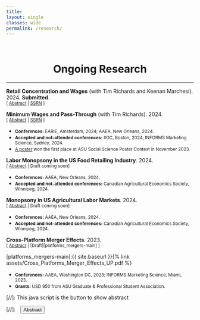 ```yaml
---
title: 
layout: single
classes: wide
permalink: /research/
---
```

<br/> 

<!-- Google Tag Manager (noscript) -->
<noscript><iframe src="https://www.googletagmanager.com/ns.html?id=GTM-PNS829G"
height="0" width="0" style="display:none;visibility:hidden"></iframe></noscript>
<!-- End Google Tag Manager (noscript) -->

# <center> Ongoing Research </center>
- - -
  
**Retail Concentration and Wages** (with Tim Richards and Keenan Marchesi). 2024. **Submitted**. <br/>
<small>[ <a href="#/" onclick="visib('concen_wages')">Abstract</a> | [SSRN](https://papers.ssrn.com/sol3/papers.cfm?abstract_id=4815715) ] </small>

<div id="concen_wages" style="display: none; text-align: justify; line-height: 1.2" ><small>

 Antitrust policy in the U.S. now explicitly includes labor-market outcomes as measures of interest when considering the potential anticompetitive effects of mergers or acquisitions. Concentration in the food retailing industry is of particular concern due to several recent high-profile mergers, and a troubling increase in concentration at the national and local levels. We study this problem using both causal reduced-form models and a structural model of search, match, and bargaining. Our reduced-form models show no relationship between concentration and wages, but our structural model finds that concentration is associated with substantial wage suppression.

#</small><br><br/></div>

**Minimum Wages and Pass-Through** (with Tim Richards). 2024.<br/>
<small>[ <a href="#/" onclick="visib('minwage_pt')">Abstract</a> | [SSRN](https://papers.ssrn.com/sol3/papers.cfm?abstract_id=4833510) ]</small>

<div id="minwage_pt" style="display: none; text-align: justify; line-height: 1.2" ><small>
  
 Price inflation rose dramatically in late 2021. While there were many potential causes, some point to rising minimum wages, and wage inflation, as perhaps the most important source of food-price inflation. There is a large body of research that studies the aggregate effects of minimum wages, but none consider the precise mechanisms that link higher food prices and minimum wages in an environment of high general price inflation. In this study, we investigate the possibility that general price inflation serves as a facilitating mechanism for localized price inflation. We estimate both reducedform and structural models of minimum-wage pass-through. Reduced-form models show that general price inflation has a positive effect on minimum wage pass-through to retail food prices. However, reduced-form models cannot account for the effects of demand curvature and imperfect competition. Our structural model shows that, after controlling for the primary determinants of wage pass-through, general price inflation has an important role in accentuating the rate of minimum-wage pass-through. Our findings have important implications for minimum wage policy, and for understanding the role of labor cost in retail price inflation.

#</small><br><br/></div>

* <small> **Conferences:** EARIE, Amsterdam, 2024; AAEA, New Orleans, 2024. </small>
* <small> **Accepted and not-attended conferences:** IIOC, Boston, 2024; INFORMS Marketing Science, Sydney, 2024. </small>
* <small> [A poster](https://issr.asu.edu/Fall_2023_Winners) won the first place at ASU Social Science Poster Contest in November 2023.</small>

**Labor Monopsony in the US Food Retailing Industry**. 2024.<br/>
<small>[ <a href="#/" onclick="visib('monop_retail')">Abstract</a> | Draft coming soon] </small>

<div id="monop_retail" style="display: none; text-align: justify; line-height: 1.2" ><small>

 I study the extent and evolution of labor market power in the US food retailing sector by estimating the wedge between marginal productivity and wage. Using data on a near universe of American food retailers and market-level worker information for the period 2004-2022, I first examine the effects of rise in concentration from mergers on labor market outcomes. To understand the mechanisms behind the effects, I build a structural model based on the production function approach and estimate labor markdowns as a function of concentration. I then examine how these markdown estimates vary across years and along worker, firm, and market characteristics. 

</small><br><br/></div>

* <small> **Conferences:** AAEA, New Orleans, 2024. </small>
* <small> **Accepted and not-attended conferences:** Canadian Agricultural Economics Society, Winnipeg, 2024. </small>

**Monopsony in US Agricultural Labor Markets**. 2024.<br/>
<small>[ <a href="#/" onclick="visib('monop_ag')">Abstract</a> | Draft coming soon] </small>

<div id="monop_ag" style="display: none; text-align: justify; line-height: 1.2" ><small>

 I examine labor monopsony power in the US agriculture using 30 years of nationally-representative survey data on crop workers. First, I study relationship between minimum wages and employment of agricultrual workers. In the perfectly competitive market structure, any binding minimum wages result in under-employment. Theoretical literature on labor economics suggests that as firms gain monopsony power, they can make adjustments when there is a binding minimum wage, so employment can still increase. As the first model-free test of monopsony power, I examine whether minimum wage results in higher employment, and if it does, I conclude that agricultural workers are subject to employer market power. In the next step, I build and estimate a model of search, match, and bargaining to explain these reduced-form results. I examine whether there is a monopsony wedge in coherence with the model's predictions, that is whether and how much wages differ from marginal productivity in the competitive benchmark.

</small><br><br/></div>

* <small> **Conferences:** AAEA, New Orleans, 2024. </small>
* <small> **Accepted and not-attended conferences:** Canadian Agricultural Economics Society, Winnipeg, 2024. </small>

**Cross-Platform Merger Effects**. 2023. <br/>
<small>[ <a href="#/" onclick="visib('platforms_mergers')">Abstract</a> | [Draft][platforms_mergers-main] ] </small>

<div id="platforms_mergers" style="display: none; text-align: justify; line-height: 1.2" ><small>

 Mergers and acquisitions tend to affect the prices and varieties offered by the merging firms. However, most of the existing research considers mergers between firms that interact on the same platform, such as between two online firms, or two firms on the same physical platform. To our knowledge, there is no empirical research on the price effects of integration across different platforms. Such cross-platform mergers likely have substantially different impacts on prices because indirect network effects are much weaker for physical firms than those that interact in low-cost environments having long-tail effects due to lower search costs and fewer constraints on physical inventory. We investigate this problem by analyzing the effects of an acquisition of a national grocery chain by a large online retailer in the United States. Our study differs from prior studies on mergers and acquisitions as the incentives to merge involve not
only the usual market power and efficiency arguments, but accessing stronger, indirect network externalities as well. Because the decision to merge is endogenous, identifying merger effects is empirically difficult. We use a doubly-robust causal inference method
to address this problem, and we find an evidence of a decrease in price levels in 8 out of 10 treated markets.

</small><br><br/></div>
[platforms_mergers-main]:{{ site.baseurl }}{% link assets/Cross_Platforms_Merger_Effects_UP.pdf %}

* <small> **Conferences:** AAEA, Washington DC, 2023; INFORMS Marketing Science, Miami, 2023. </small>
* <small> **Grants:** USD 950 from ASU Graduate & Professional Student Association. </small>

[//]: This java script is the button to show abstract
<script>
 function visib(id) {
  var x = document.getElementById(id);
  if (x.style.display === "block") {
    x.style.display = "none";
  } else {
    x.style.display = "block";
  }
}
</script>

[//]:&emsp;<button onclick="visib('polariz')" class="btn btn--inverse btn--small">Abstract</button>
